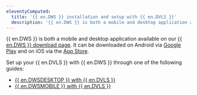 ```yaml
---
eleventyComputed:	
  title: '{{ en.DWS }} installation and setup with {{ en.DVLS }}'
  description: '{{ en.DWS }} is both a mobile and desktop application available on our {{ en.DWS }} download page that can be used with {{ en.DVLS }}.'
---
```

{{ en.DWS }} is both a mobile and desktop application available on our [{{ en.DWS }} download page](https://devolutions.net/workspace/). It can be downloaded on Android via [Google Play](https://play.google.com/store/apps/details?id=net.devolutions.authenticator) and on iOS via the [App Store](https://apps.apple.com/ca/app/devolutions-authenticator/id1462282993).

Set up your {{ en.DVLS }} with {{ en.DWS }} through one of the following guides:

* [{{ en.DWSDESKTOP }} with {{ en.DVLS }}](/server/workspace/installation-setup/setup-desktop-devolutions-server/)
* [{{ en.DWSMOBILE }} with {{ en.DVLS }}](/server/workspace/installation-setup/setup-mobile-devolutions-server/)
